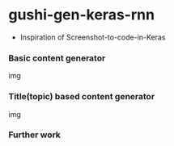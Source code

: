 # gushi-gen-keras-rnn
*  Inspiration of   Screenshot-to-code-in-Keras

### Basic content generator

img

### Title(topic) based content generator

img


### Further work






